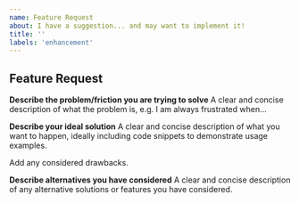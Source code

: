 ```yaml
---
name: Feature Request
about: I have a suggestion... and may want to implement it!
title: ''
labels: 'enhancement'
---
```


## Feature Request

**Describe the problem/friction you are trying to solve**
A clear and concise description of what the problem is, e.g. I am always frustrated when...

**Describe your ideal solution**
A clear and concise description of what you want to happen, ideally including code snippets to demonstrate usage examples.

Add any considered drawbacks.

**Describe alternatives you have considered**
A clear and concise description of any alternative solutions or features you have considered.

